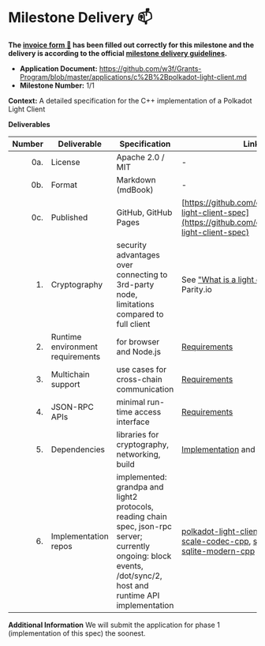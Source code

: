 # Milestone Delivery :mailbox:

**The [invoice form :pencil:](https://docs.google.com/forms/d/e/1FAIpQLSfmNYaoCgrxyhzgoKQ0ynQvnNRoTmgApz9NrMp-hd8mhIiO0A/viewform) has been filled out correctly for this milestone and the delivery is according to the official [milestone delivery guidelines](https://github.com/w3f/Grants-Program/blob/master/docs/milestone-deliverables-guidelines.md).**  

* **Application Document:** https://github.com/w3f/Grants-Program/blob/master/applications/c%2B%2Bpolkadot-light-client.md
* **Milestone Number:** 1/1

**Context:** A detailed specification for the C++ implementation of a Polkadot Light Client

**Deliverables**

| Number | Deliverable   | Specification | Link | Notes |
| -----: | ------------- | ------------------------------ | --- | --- |
|    0a. | License       | Apache 2.0 / MIT                                      |-|-| 
|    0b. | Format        | Markdown (mdBook)                                     |-|-| 
|    0c. | Published     | GitHub, GitHub Pages                                  |[https://github.com/eqlabs/polkadot-light-client-spec](https://github.com/eqlabs/polkadot-light-client-spec)|-|
|    1. | Cryptography | security advantages over connecting to 3rd-party node, limitations compared to full client  | See ["What is a light client?"]( https://www.parity.io/blog/what-is-a-light-client/) at Parity.io|-
|    2. | Runtime environment requirements | for browser and Node.js |[Requirements](https://github.com/eqlabs/polkadot-light-client-spec/blob/master/src/requirements.md#user-experience)|-
|    3. | Multichain support | use cases for cross-chain communication |[Requirements](https://github.com/eqlabs/polkadot-light-client-spec/blob/master/src/requirements.md#functionality)|-
|    4. | JSON-RPC APIs | minimal run-time access interface |[Requirements](https://github.com/eqlabs/polkadot-light-client-spec/blob/master/src/requirements.md#functionality)|-
|    5. | Dependencies | libraries for cryptography, networking, build | [Implementation](https://github.com/eqlabs/polkadot-light-client-spec/blob/master/src/implementation.md) and [Stages](https://github.com/eqlabs/polkadot-light-client-spec/blob/master/src/stages.md)|-
|    6. | Implementation repos | implemented: grandpa and light2 protocols, reading chain spec, json-rpc server; currently ongoing: block events, /dot/sync/2, host and runtime API implementation | [polkadot-light-client](https://github.com/eqlabs/polkadot-light-client), [cpp-libp2p](https://github.com/eqlabs/cpp-libp2p), [scale-codec-cpp](https://github.com/eqlabs/scale-codec-cpp), [soralog](https://github.com/eqlabs/soralog), [libp2p-sqlite-modern-cpp](https://github.com/eqlabs/libp2p-sqlite-modern-cpp) |

**Additional Information**
We will submit the application for phase 1 (implementation of this spec) the soonest.
